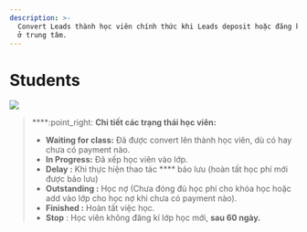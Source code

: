 ```yaml
---
description: >-
  Convert Leads thành học viên chính thức khi Leads deposit hoặc đăng kí gói học
  ở trung tâm.
---
```


# Students

![](../../.gitbook/assets/Edu\_ChamSocStudetns.png)

> ****:point\_right: **Chi tiết  các trạng thái học viên:**
>
> * **Waiting for class:** Đã được convert lên thành học viên, dù có hay chưa có payment nào.
> * **In Progress:**  Đã xếp học viên vào lớp.
> * **Delay :** Khi thực hiện thao tác **** bảo lưu (hoàn tất học phí mới được bảo lưu)
> * **Outstanding :** Học nợ (Chưa đóng đủ học phí cho khóa học hoặc add vào lớp cho học nợ khi chưa có payment nào).
> * **Finished :** Hoàn tất việc học.
> * **Stop** : Học viên không đăng kí lớp học mới, **sau 60 ngày.**
